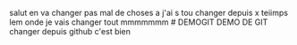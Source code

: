 salut en va changer pas mal de choses 
a j'ai s tou changer depuis x teiimps
lem onde je vais changer tout mmmmmmm # DEMOGIT
DEMO DE GIT
changer depuis github
c'est bien

